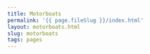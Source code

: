 ```yaml
---
title: Motorboats
permalink: '{{ page.fileSlug }}/index.html'
layout: motorboats.html
slug: motorboats
tags: pages
---
```



